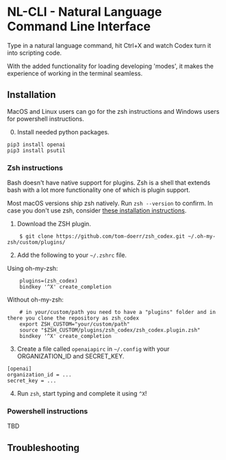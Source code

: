 # NL-CLI - Natural Language Command Line Interface

Type in a natural language command, hit Ctrl+X and watch Codex turn it into scripting code.

With the added functionality for loading developing 'modes', it makes the experience of working in the terminal seamless.

## Installation

MacOS and Linux users can go for the zsh instructions and Windows users for powershell instructions.

0. Install needed python packages.
```
pip3 install openai
pip3 install psutil
```

### Zsh instructions

Bash doesn't have native support for plugins. Zsh is a shell that extends bash with a lot more functionality one of which is plugin support. 

Most macOS versions ship zsh natively. Run `zsh --version` to confirm. In case you don't use zsh, consider [these installation instructions](https://github.com/ohmyzsh/ohmyzsh/wiki/Installing-ZSH).


1. Download the ZSH plugin.

```
    $ git clone https://github.com/tom-doerr/zsh_codex.git ~/.oh-my-zsh/custom/plugins/ 
```

2. Add the following to your `~/.zshrc` file.

Using oh-my-zsh:
```
    plugins=(zsh_codex)
    bindkey '^X' create_completion
```
Without oh-my-zsh:
```
    # in your/custom/path you need to have a "plugins" folder and in there you clone the repository as zsh_codex
    export ZSH_CUSTOM="your/custom/path"
    source "$ZSH_CUSTOM/plugins/zsh_codex/zsh_codex.plugin.zsh"
    bindkey '^X' create_completion
```

3. Create a file called `openaiapirc` in `~/.config` with your ORGANIZATION_ID and SECRET_KEY.

```
[openai]
organization_id = ...
secret_key = ...
```

4. Run `zsh`, start typing and complete it using `^X`!


### Powershell instructions

TBD


## Troubleshooting

